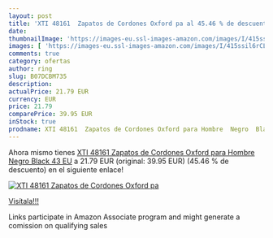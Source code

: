 ```yaml
---
layout: post
title: 'XTI 48161  Zapatos de Cordones Oxford pa al 45.46 % de descuento'
date: 
thumbnailImage: 'https://images-eu.ssl-images-amazon.com/images/I/415ssil6rCL._SL200_.jpg'
images: [ 'https://images-eu.ssl-images-amazon.com/images/I/415ssil6rCL._SL200_.jpg' ]
comments: true
category: ofertas
author: ring
slug: B07DCBM735
description:
actualPrice: 21.79 EUR
currency: EUR
price: 21.79
comparePrice: 39.95 EUR
inStock: true
prodname: XTI 48161  Zapatos de Cordones Oxford para Hombre  Negro  Black   43 EU
---
```


Ahora mismo tienes [XTI 48161  Zapatos de Cordones Oxford para Hombre  Negro  Black   43 EU](https://www.amazon.es/dp/B07DCBM735/?tag=tolees-21) a 21.79 EUR (original: 39.95 EUR) (45.46 %  de descuento) en el siguiente enlace!

[![XTI 48161  Zapatos de Cordones Oxford pa](https://images-eu.ssl-images-amazon.com/images/I/415ssil6rCL._SL200_.jpg)](https://www.amazon.es/dp/B07DCBM735/?tag=tolees-21)

[Visítala!!!](https://www.amazon.es/dp/B07DCBM735/?tag=tolees-21)

Links participate in Amazon Associate program and might generate a comission on qualifying sales

